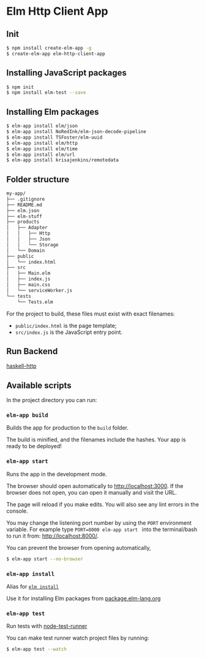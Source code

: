 # Elm Http Client App

## Init 
```sh
$ npm install create-elm-app -g
$ create-elm-app elm-http-client-app
```

## Installing JavaScript packages
```sh
$ npm init
$ npm install elm-test --save
```

## Installing Elm packages
```sh
$ elm-app install elm/json
$ elm-app install NoRedInk/elm-json-decode-pipeline
$ elm-app install TSFoster/elm-uuid
$ elm-app install elm/http
$ elm-app install elm/time
$ elm-app install elm/url
$ elm-app install krisajenkins/remotedata
```

## Folder structure
```sh
my-app/
├── .gitignore
├── README.md
├── elm.json
├── elm-stuff
├── products
│   ├── Adapter
│   │   ├── Http
│   │   ├── Json
│   │   └── Storage
│   └── Domain
├── public
│   └── index.html
├── src
│   ├── Main.elm
│   ├── index.js
│   ├── main.css
│   └── serviceWorker.js
└── tests
    └── Tests.elm
```

For the project to build, these files must exist with exact filenames:

* `public/index.html` is the page template;
* `src/index.js` is the JavaScript entry point.

## Run Backend
[haskell-http](https://github.com/dabliuw22/haskell-http)

## Available scripts

In the project directory you can run:

### `elm-app build`

Builds the app for production to the `build` folder.

The build is minified, and the filenames include the hashes.
Your app is ready to be deployed!

### `elm-app start`

Runs the app in the development mode.

The browser should open automatically to [http://localhost:3000](http://localhost:3000). If the browser does not open, you can open it manually and visit the URL.

The page will reload if you make edits.
You will also see any lint errors in the console.

You may change the listening port number by using the `PORT` environment variable. For example type `PORT=8000 elm-app start ` into the terminal/bash to run it from: [http://localhost:8000/](http://localhost:8000/).

You can prevent the browser from opening automatically,
```sh
$ elm-app start --no-browser
```

### `elm-app install`

Alias for [`elm install`](http://guide.elm-lang.org/get_started.html#elm-install)

Use it for installing Elm packages from [package.elm-lang.org](http://package.elm-lang.org/)

### `elm-app test`

Run tests with [node-test-runner](https://github.com/rtfeldman/node-test-runner/tree/master)

You can make test runner watch project files by running:

```sh
$ elm-app test --watch
```